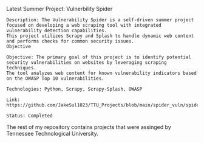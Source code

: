 Latest Summer Project: Vulnerbility Spider

    Description: The Vulnerability Spider is a self-driven summer project focused on developing a web scraping tool with integrated vulnerability detection capabilities. 
    This project utilizes Scrapy and Splash to handle dynamic web content and performs checks for common security issues.
    Objective

    Objective: The primary goal of this project is to identify potential security vulnerabilities on websites by leveraging scraping techniques. 
    The tool analyzes web content for known vulnerability indicators based on the OWASP Top 10 vulnerabilities.
    
    Technologies: Python, Scrapy, Scrapy-Splash, OWASP
    
    Link: https://github.com/JakeSul1023/TTU_Projects/blob/main/spider_vuln/spider_vuln/spiders/spider_vuln.py
    
    Status: Completed

The rest of my repository contains projects that were assinged by Tennessee Technological University. 
